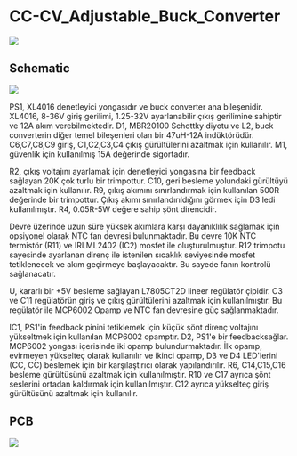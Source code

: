 # CC-CV_Adjustable_Buck_Converter
![](https://github.com/mustafasenel/CC-CV_Adjustable_Buck_Converter/blob/main/rendered_images/1.jpeg?raw=true)
## Schematic
![](https://github.com/mustafasenel/CC-CV_Adjustable_Buck_Converter/blob/main/Schematic.jpg?raw=true)

PS1, XL4016 denetleyici yongasıdır ve buck converter ana bileşenidir. XL4016, 8-36V giriş gerilimi, 1.25-32V ayarlanabilir çıkış gerilimine sahiptir ve 12A akım verebilmektedir.  D1, MBR20100 Schottky diyotu ve L2, buck converterin diğer temel bileşenleri olan bir 47uH-12A indüktörüdür. C6,C7,C8,C9 giriş, C1,C2,C3,C4 çıkış gürültülerini azaltmak için kullanılır. M1, güvenlik için kullanılmış 15A değerinde sigortadır. 

R2, çıkış voltajını ayarlamak için denetleyici yongasına bir feedback sağlayan 20K çok turlu bir trimpottur. C10, geri besleme yolundaki gürültüyü azaltmak için kullanılır. R9, çıkış akımını sınırlandırmak için kullanılan 500R değerinde bir trimpottur. Çıkış akımı sınırlandırıldığını görmek için D3 ledi kullanılmıştır. R4, 0.05R-5W değere sahip şönt direncidir. 

Devre üzerinde uzun süre yüksek akımlara karşı dayanıklılık sağlamak için opsiyonel olarak NTC fan devresi bulunmaktadır. Bu devre 10K NTC termistör (R11) ve IRLML2402 (IC2) mosfet ile oluşturulmuştur. R12 trimpotu sayesinde ayarlanan direnç ile istenilen sıcaklık seviyesinde mosfet tetiklenecek ve akım geçirmeye başlayacaktır. Bu sayede fanın kontrolü sağlanacatır.

U, kararlı bir +5V besleme sağlayan L7805CT2D lineer regülatör çipidir. C3 ve C11 regülatörün giriş ve çıkış gürültülerini azaltmak için kullanılmıştır. Bu regülatör ile MCP6002 Opamp ve NTC fan devresine güç sağlanmaktadır. 

IC1, PS1'in feedback pinini tetiklemek için küçük şönt direnç voltajını yükseltmek için kullanılan MCP6002 opamptır. D2, PS1'e bir feedbacksağlar. MCP6002 yongası içerisinde iki opamp bulundurmaktadır. İlk opamp, evirmeyen yükselteç olarak kullanılır ve ikinci opamp, D3 ve D4 LED'lerini (CC, CC) beslemek için bir karşılaştırıcı olarak yapılandırılır. R6, C14,C15,C16 besleme gürültüsünü azaltmak için kullanılmıştır. R10 ve C17 ayrıca şönt seslerini ortadan kaldırmak için kullanılmıştır. C12 ayrıca yükselteç giriş gürültüsünü azaltmak için kullanılır.
## PCB
![](https://github.com/mustafasenel/CC-CV_Adjustable_Buck_Converter/blob/main/PCB_print_color.jpg?raw=true)

